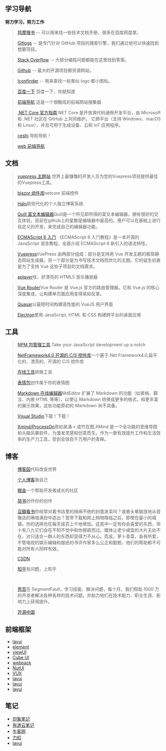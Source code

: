 ## 学习导航

**努力学习，努力工作**

> [鸠摩搜书](https://www.jiumodiary.com/) -- 可以用来找一些技术文档手册，很多在百度网盘里。

> [Gitlogs](https://www.gitlogs.com/) -- 是专门针对 GitHub 项目的搜索引擎，我们通过他可以快速找到想要项目。

> [Stack Overflow](https://github.com/) -- 大部分编程问题都能在这里找到答案。

> [Github](https://www.jiumodiary.com/) -- 最大的开源项目都资源网站。

> [Iconfinder](https://www.iconfinder.com/) -- 用来查找一些类似 logo 都小图标。

> [百度一下](https://www.baidu.com)  百度一下，你就知道

> [前端导航](http://jsdig.com/) 这是一个很酷炫的前端网站搜集器

> [.NET Core 官方指南](https://docs.microsoft.com/zh-cn/).NET Core 是开放源代码通用开发平台，由 Microsoft 和 .NET 社区在 GitHub 上共同维护。 它跨平台（支持 Windows、macOS 和 Linux），并且可用于生成设备、云和 IoT 应用程序。

> [ceshi](http://oykperson.xyz:8086/Index) 导航导航！

> [web 前端导航](http://www.alloyteam.com/nav/)

## 文档

> [vuepress 主题站](https://vuepress.tools) 世界上最慷慨的开发人员为您的Vuepress项目提供最佳的Vuepress工具。

> [blazor 组件库](http://blazui.com:9000/button)netcore 前端控件

> [Halo](https://halo.run)款现代化的个人独立博客系统

> [Quill 富文本编辑器](https://kang-bing-kui.gitbook.io/quill/)Quill是一个所见即所得的富文本编辑器，拥有很好的交互体验，目前在github上的星数是编辑器中最高的。用户可以在基础上进行自定义的开发，来完成自己的编辑器功能。

> [ECMAScript 6 入门](https://es6.ruanyifeng.com/)  《ECMAScript 6 入门教程》是一本开源的 JavaScript 语言教程，全面介绍 ECMAScript 6 新引入的语法特性。

> [Vuepress](https://v0.vuepress.vuejs.org/)VuePress 由两部分组成：部分是支持用 Vue 开发主题的极简静态网站生成器，另一个部分是为书写技术文档而优化的主题。它的诞生初衷是为了支持 Vue 这些子项目的文档需求。

> [aplayer](https://aplayer.js.org/)哇，好漂亮的 HTML5 音乐播放器

> [Vue Router](https://router.vuejs.org/)Vue Router 是 Vue.js 官方的路由管理器。它和 Vue.js 的核心深度集成，让构建单页面应用变得易如反掌。

> [Quasar](http://www.quasarchs.com/)以最短时间构建高性能的 VueJS 用户界面

> [Electron](https://electronjs.org/)使用 JavaScript, HTML 和 CSS 构建跨平台的桌面应用

## 工具

> [NPM 包管理工具](https://www.npmjs.com) Take your JavaScript development up a notch

> [NetFramework4.0 开源的 C/S 控件库](http://www.hzhcontrols.com/index.html)一个基于.Net Framework4.0,扁平化的、漂亮的、开源的 C/S 控件库

> [在线工具](http://www.bejson.com)转换工具

> [表情包](https://www.52doutu.cn/)创作属于你的表情图

> [Markdown 在线编辑器](https://www.mdeditor.com/)MdEditor 扩展了 Markdown 的功能（如表格、脚注、内嵌 HTML 等等），以使让 Markdown 转换成更多的格式，和更丰富的展示效果，这些功能原初的 Markdown 尚不具备。

> [Visual Studio](https://visualstudio.microsoft.com/zh-hans/downloads/)下载！下载！

> [Xmind/ProcessOn](https://www.xmind.cn)思如泉涌 • 成竹在图,XMind 是一个全功能的思维导图和头脑风暴软件，为激发灵感和创意而生。作为一款有效提升工作和生活效率的生产力工具，受到全球百千万用户的青睐。

## 博客

> [博客园](https://www.cnblogs.com)代码改变世界

> [个人博客](https://www.cnblogs.com/ouyangkai)我自己

> [掘金](https://juejin.im/)一个帮助开发者成长的社区

> [简书](https://www.jianshu.com/)创作你的创作

> [豆瓣看书](https://book.douban.com)你经常对着书店里的绵绵不绝的封面发呆吗？或者头晕脑涨地从音像店的琳琅满目中逃出？宽带下载和网上购物降临之后，即使在最小的城镇，你的选择也在每天成百上千地增加。这其中一定有你会喜爱的东西，但十有八九它们会在不知不觉中和你擦肩而过。媒体让老少咸宜的大片无处不在，对只适合一群人的东西却显得力不从心。而且，萝卜青菜，各有所爱，不管电视的娱乐编辑和报纸的书评作家多么公正和勤勉，他们的帮助都不可能对所有人同样有效。

> [CSDN](https://www.csdn.net)

> [知乎](https://www.zhihu.com)有问题，上知乎

​    

> [思否](https://segmentfault.com)在 SegmentFault，学习技能、解决问题，每个月，我们帮助 1000 万的开发者解决各种各样的技术问题。并助力他们在技术能力、职业生涯、影响力上获得提升。

> [开源中国](https://www.oschina.net/blog)

## 前端框架

- [layui](https://www.layui.com/)
- [element](https://element.eleme.cn/)
- [viewUI](https://www.iviewui.com/)
- [Cube UI](https://didi.github.io/)
- [webpack](https://www.webpackjs.com/)
- [NutUI](https://nutui.jd.com/)
- [VUX](https://vux.li/)
- [layui]()
- [layui]()
- [layui]()

## 笔记

- [印象笔记](https://www.yinxiang.com)
- [有道云笔记](http://note.youdao.com)
- [牛客网](https://www.nowcoder.com)
- [力扣](https://leetcode-cn.com)
- [layui]()